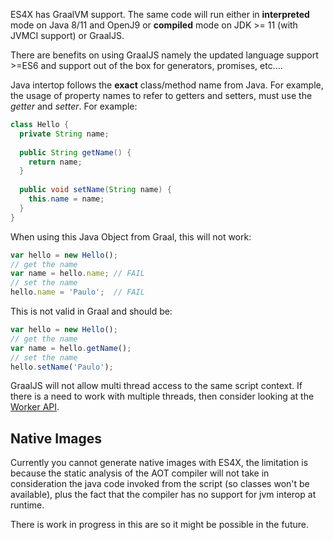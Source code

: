 ES4X has GraalVM support. The same code will run either in **interpreted** mode on Java 8/11 and OpenJ9 or **compiled**
mode on JDK >= 11 (with JVMCI support) or GraalJS.

There are benefits on using GraalJS namely the updated language support >=ES6 and support out of the box for generators,
promises, etc....

Java intertop follows the **exact** class/method name from Java. For example, the usage of property names to refer to
getters and setters, must use the *getter* and *setter*. For example:

```java
class Hello {
  private String name;
  
  public String getName() {
    return name;
  }
  
  public void setName(String name) {
    this.name = name;
  }
}
```

When using this Java Object from Graal, this will not work:

```js
var hello = new Hello();
// get the name
var name = hello.name; // FAIL
// set the name
hello.name = 'Paulo';  // FAIL
```

This is not valid in Graal and should be:

```js
var hello = new Hello();
// get the name
var name = hello.getName();
// set the name
hello.setName('Paulo');
```

GraalJS will not allow multi thread access to the same script context. If there is a need to work with multiple
threads, then consider looking at the [Worker API](./WORKER).

## Native Images

Currently you cannot generate native images with ES4X, the limitation is because the static analysis of the AOT compiler
will not take in consideration the java code invoked from the script (so classes won't be available), plus the fact that
the compiler has no support for jvm interop at runtime.

There is work in progress in this are so it might be possible in the future.
